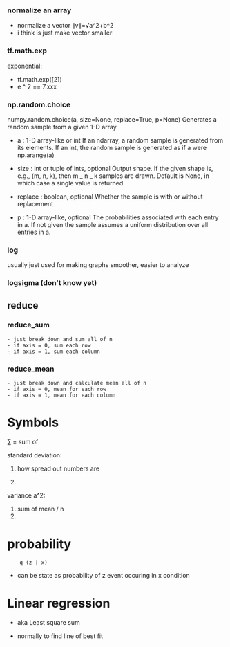 ### normalize an array

- normalize a vector
  ∥v∥=√a^2+b^2
- i think is just make vector smaller

### tf.math.exp

exponential:

- tf.math.exp([2])
- e ^ 2 == 7.xxx

### np.random.choice

numpy.random.choice(a, size=None, replace=True, p=None)
Generates a random sample from a given 1-D array

- a : 1-D array-like or int
  If an ndarray, a random sample is generated from its elements. If an int, the random sample is generated as if a were np.arange(a)

- size : int or tuple of ints, optional
  Output shape. If the given shape is, e.g., (m, n, k), then m _ n _ k samples are drawn. Default is None, in which case a single value is returned.

- replace : boolean, optional
  Whether the sample is with or without replacement

- p : 1-D array-like, optional
  The probabilities associated with each entry in a. If not given the sample assumes a uniform distribution over all entries in a.

### log

usually just used for making graphs smoother, easier to analyze

### logsigma (don't know yet)

## reduce

### reduce_sum

    - just break down and sum all of n
    - if axis = 0, sum each row
    - if axis = 1, sum each column

### reduce_mean

    - just break down and calculate mean all of n
    - if axis = 0, mean for each row
    - if axis = 1, mean for each column

# Symbols

∑ = sum of

standard deviation:

1. how spread out numbers are

2.

variance a^2:

1. sum of mean / n
2.

# probability

        q (z | x)

- can be state as probability of z event occuring in x condition

# Linear regression

- aka Least square sum

- normally to find line of best fit
